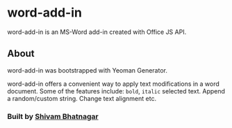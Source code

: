 # word-add-in

word-add-in is an MS-Word add-in created with Office JS API.

## About

word-add-in was bootstrapped with Yeoman Generator.

word-add-in offers a convenient way to apply text modifications in a word document. Some of the features include: `bold`, `italic` selected text. Append a random/custom string. Change text alignment etc.

### Built by [Shivam Bhatnagar](https://www.bitnagar.dev)
